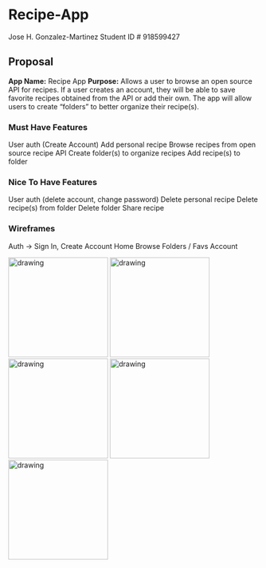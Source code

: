 # Recipe-App

Jose H. Gonzalez-Martinez
Student ID # 918599427

## Proposal
**App Name:** 	Recipe App
**Purpose:** 	Allows a user to browse an open source API for recipes. If a user creates an 
account, they will be able to save favorite recipes obtained from the API or add their own. The app will allow users to create “folders” to better organize their recipe(s).


### Must Have Features
User auth (Create Account)
Add personal recipe
Browse recipes from open source recipe API 
Create folder(s) to organize recipes
Add recipe(s) to folder


### Nice To Have Features
User auth (delete account, change password)
Delete personal recipe
Delete recipe(s) from folder
Delete folder
Share recipe 

### Wireframes
Auth → Sign In, Create Account
Home
Browse
Folders / Favs
Account

<img src="https://user-images.githubusercontent.com/40965405/140463250-127aa351-b343-4b32-b92a-d689592a6e23.jpg" alt="drawing" width="200"/>
<img src="https://user-images.githubusercontent.com/40965405/140463255-bcc775f5-1a08-42d5-9c50-e1b8473f7bcf.jpg" alt="drawing" width="200"/>
<img src="https://user-images.githubusercontent.com/40965405/140463258-c291fb10-3521-4467-9599-3e5743c4d3e2.jpg" alt="drawing" width="200"/>
<img src="https://user-images.githubusercontent.com/40965405/140463260-ef32f167-1e55-4e10-8f5d-4a53a216c45e.jpg" alt="drawing" width="200"/>
<img src="https://user-images.githubusercontent.com/40965405/140463262-5aedcb4a-ac26-4bd2-beab-0899b3812f9f.jpg" alt="drawing" width="200"/>



